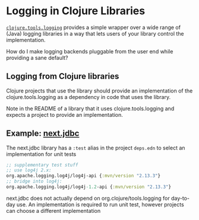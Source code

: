 # Logging in Clojure Libraries

[`clojure.tools.logging`](https://clojure.github.io/tools.logging/) provides a simple wrapper over a wide range of (Java) logging libraries in a way that lets users of your library control the implementation.


How do I make logging backends pluggable from the user end while providing a sane default?

## Logging from Clojure libraries
Clojure projects that use the library should provide an implementation of the clojure.tools.logging as a dependency in code that uses the library.

Note in the README of a library that it uses clojure.tools.logging and expects a project to provide an implementation.

## Example: [next.jdbc](https://github.com/seancorfield/next-jdbc/blob/develop/deps.edn#L28-L35)
The next.jdbc library has a `:test` alias in the project `deps.edn` to select an implementation for unit tests

```clojure
;; supplementary test stuff
;; use log4j 2.x:
org.apache.logging.log4j/log4j-api {:mvn/version "2.13.3"}
;; bridge into log4j:
org.apache.logging.log4j/log4j-1.2-api {:mvn/version "2.13.3"}
```

next.jdbc does not actually depend on org.clojure/tools.logging for day-to-day use. An implementation is required to run unit test, however projects can choose a different implementation
